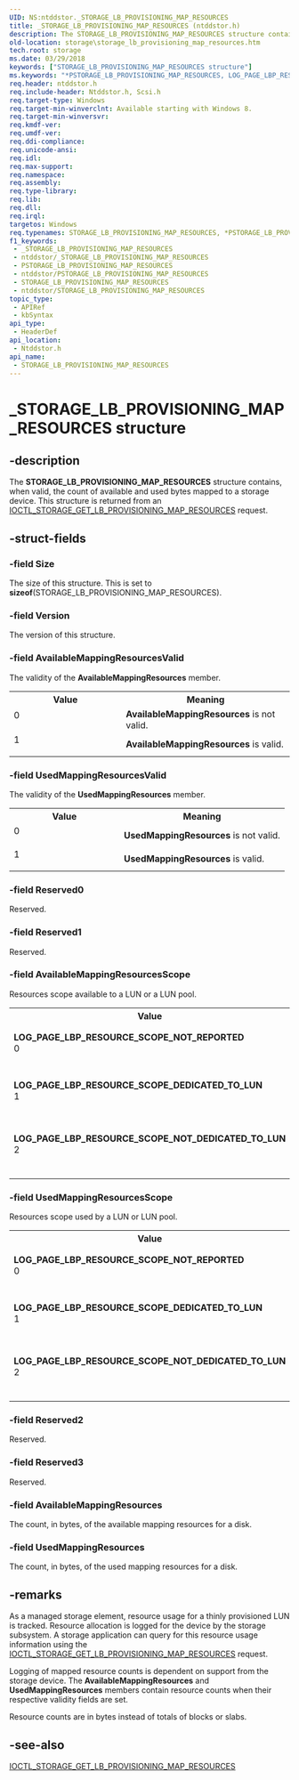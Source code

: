 ```yaml
---
UID: NS:ntddstor._STORAGE_LB_PROVISIONING_MAP_RESOURCES
title: _STORAGE_LB_PROVISIONING_MAP_RESOURCES (ntddstor.h)
description: The STORAGE_LB_PROVISIONING_MAP_RESOURCES structure contains, when valid, the count of available and used bytes mapped to a storage device. This structure is returned from an IOCTL_STORAGE_GET_LB_PROVISIONING_MAP_RESOURCES request.
old-location: storage\storage_lb_provisioning_map_resources.htm
tech.root: storage
ms.date: 03/29/2018
keywords: ["STORAGE_LB_PROVISIONING_MAP_RESOURCES structure"]
ms.keywords: "*PSTORAGE_LB_PROVISIONING_MAP_RESOURCES, LOG_PAGE_LBP_RESOURCE_SCOPE_DEDICATED_TO_LUN, LOG_PAGE_LBP_RESOURCE_SCOPE_NOT_DEDICATED_TO_LUN, LOG_PAGE_LBP_RESOURCE_SCOPE_NOT_REPORTED, PSTORAGE_LB_PROVISIONING_MAP_RESOURCES, PSTORAGE_LB_PROVISIONING_MAP_RESOURCES structure pointer [Storage Devices], STORAGE_LB_PROVISIONING_MAP_RESOURCES, STORAGE_LB_PROVISIONING_MAP_RESOURCES structure [Storage Devices], _STORAGE_LB_PROVISIONING_MAP_RESOURCES, ntddstor/PSTORAGE_LB_PROVISIONING_MAP_RESOURCES, ntddstor/STORAGE_LB_PROVISIONING_MAP_RESOURCES, storage.storage_lb_provisioning_map_resources"
req.header: ntddstor.h
req.include-header: Ntddstor.h, Scsi.h
req.target-type: Windows
req.target-min-winverclnt: Available starting with Windows 8.
req.target-min-winversvr: 
req.kmdf-ver: 
req.umdf-ver: 
req.ddi-compliance: 
req.unicode-ansi: 
req.idl: 
req.max-support: 
req.namespace: 
req.assembly: 
req.type-library: 
req.lib: 
req.dll: 
req.irql: 
targetos: Windows
req.typenames: STORAGE_LB_PROVISIONING_MAP_RESOURCES, *PSTORAGE_LB_PROVISIONING_MAP_RESOURCES
f1_keywords:
 - _STORAGE_LB_PROVISIONING_MAP_RESOURCES
 - ntddstor/_STORAGE_LB_PROVISIONING_MAP_RESOURCES
 - PSTORAGE_LB_PROVISIONING_MAP_RESOURCES
 - ntddstor/PSTORAGE_LB_PROVISIONING_MAP_RESOURCES
 - STORAGE_LB_PROVISIONING_MAP_RESOURCES
 - ntddstor/STORAGE_LB_PROVISIONING_MAP_RESOURCES
topic_type:
 - APIRef
 - kbSyntax
api_type:
 - HeaderDef
api_location:
 - Ntddstor.h
api_name:
 - STORAGE_LB_PROVISIONING_MAP_RESOURCES
---
```


# _STORAGE_LB_PROVISIONING_MAP_RESOURCES structure


## -description

The <b>STORAGE_LB_PROVISIONING_MAP_RESOURCES</b> structure contains, when valid, the count of available and used bytes mapped to a storage device. This structure is returned from an <a href="/windows-hardware/drivers/ddi/ntddstor/ni-ntddstor-ioctl_storage_get_lb_provisioning_map_resources">IOCTL_STORAGE_GET_LB_PROVISIONING_MAP_RESOURCES</a> request.

## -struct-fields

### -field Size

The size of this structure. This is set to <b>sizeof</b>(STORAGE_LB_PROVISIONING_MAP_RESOURCES).

### -field Version

The version of this structure.

### -field AvailableMappingResourcesValid

The validity of the <b>AvailableMappingResources</b> member.

<table>
<tr>
<th>Value</th>
<th>Meaning</th>
</tr>
<tr>
<td width="40%">
<dl>
<dt>0</dt>
</dl>
</td>
<td width="60%">
<b>AvailableMappingResources</b> is not valid.

</td>
</tr>
<tr>
<td width="40%">
<dl>
<dt>1</dt>
</dl>
</td>
<td width="60%">
<b>AvailableMappingResources</b> is valid.

</td>
</tr>
</table>

### -field UsedMappingResourcesValid

The validity of the <b>UsedMappingResources</b> member.

<table>
<tr>
<th>Value</th>
<th>Meaning</th>
</tr>
<tr>
<td width="40%">
<dl>
<dt>0</dt>
</dl>
</td>
<td width="60%">
<b>UsedMappingResources</b> is not valid.

</td>
</tr>
<tr>
<td width="40%">
<dl>
<dt>1</dt>
</dl>
</td>
<td width="60%">
<b>UsedMappingResources</b> is valid.

</td>
</tr>
</table>

### -field Reserved0

Reserved.

### -field Reserved1

Reserved.

### -field AvailableMappingResourcesScope

Resources scope available to a LUN or a LUN pool.

<table>
<tr>
<th>Value</th>
<th>Meaning</th>
</tr>
<tr>
<td width="40%"><a id="LOG_PAGE_LBP_RESOURCE_SCOPE_NOT_REPORTED"></a><a id="log_page_lbp_resource_scope_not_reported"></a><dl>
<dt><b>LOG_PAGE_LBP_RESOURCE_SCOPE_NOT_REPORTED</b></dt>
<dt>0</dt>
</dl>
</td>
<td width="60%">
Mapping resources are not reported.

</td>
</tr>
<tr>
<td width="40%"><a id="LOG_PAGE_LBP_RESOURCE_SCOPE_DEDICATED_TO_LUN"></a><a id="log_page_lbp_resource_scope_dedicated_to_lun"></a><dl>
<dt><b>LOG_PAGE_LBP_RESOURCE_SCOPE_DEDICATED_TO_LUN</b></dt>
<dt>1</dt>
</dl>
</td>
<td width="60%">
Mapping resources dedicated to a LUN.

</td>
</tr>
<tr>
<td width="40%"><a id="LOG_PAGE_LBP_RESOURCE_SCOPE_NOT_DEDICATED_TO_LUN"></a><a id="log_page_lbp_resource_scope_not_dedicated_to_lun"></a><dl>
<dt><b>LOG_PAGE_LBP_RESOURCE_SCOPE_NOT_DEDICATED_TO_LUN</b></dt>
<dt>2</dt>
</dl>
</td>
<td width="60%">
Mapping resources dedicated to a LUN pool.

</td>
</tr>
</table>

### -field UsedMappingResourcesScope

Resources scope used by a LUN or LUN pool.

<table>
<tr>
<th>Value</th>
<th>Meaning</th>
</tr>
<tr>
<td width="40%"><a id="LOG_PAGE_LBP_RESOURCE_SCOPE_NOT_REPORTED"></a><a id="log_page_lbp_resource_scope_not_reported"></a><dl>
<dt><b>LOG_PAGE_LBP_RESOURCE_SCOPE_NOT_REPORTED</b></dt>
<dt>0</dt>
</dl>
</td>
<td width="60%">
Mapping resources are not reported.

</td>
</tr>
<tr>
<td width="40%"><a id="LOG_PAGE_LBP_RESOURCE_SCOPE_DEDICATED_TO_LUN"></a><a id="log_page_lbp_resource_scope_dedicated_to_lun"></a><dl>
<dt><b>LOG_PAGE_LBP_RESOURCE_SCOPE_DEDICATED_TO_LUN</b></dt>
<dt>1</dt>
</dl>
</td>
<td width="60%">
Mapping resources dedicated to a LUN.

</td>
</tr>
<tr>
<td width="40%"><a id="LOG_PAGE_LBP_RESOURCE_SCOPE_NOT_DEDICATED_TO_LUN"></a><a id="log_page_lbp_resource_scope_not_dedicated_to_lun"></a><dl>
<dt><b>LOG_PAGE_LBP_RESOURCE_SCOPE_NOT_DEDICATED_TO_LUN</b></dt>
<dt>2</dt>
</dl>
</td>
<td width="60%">
Mapping resources dedicated to a LUN pool.

</td>
</tr>
</table>

### -field Reserved2

Reserved.

### -field Reserved3

Reserved.

### -field AvailableMappingResources

The count, in bytes, of the available mapping resources for a disk.

### -field UsedMappingResources

The count, in bytes, of the used mapping resources for a disk.

## -remarks

As a managed storage element, resource usage for a thinly provisioned LUN is tracked. Resource allocation is logged for the device by the storage subsystem. A storage application can query for this resource usage  information using the <a href="/windows-hardware/drivers/ddi/ntddstor/ni-ntddstor-ioctl_storage_get_lb_provisioning_map_resources"> IOCTL_STORAGE_GET_LB_PROVISIONING_MAP_RESOURCES</a> request.

Logging of mapped resource counts is dependent on support from the storage device. The <b>AvailableMappingResources</b> and <b>UsedMappingResources</b> members contain resource counts when their respective validity fields are set.

Resource counts are in bytes instead of totals of blocks or slabs.

## -see-also

<a href="/windows-hardware/drivers/ddi/ntddstor/ni-ntddstor-ioctl_storage_get_lb_provisioning_map_resources"> IOCTL_STORAGE_GET_LB_PROVISIONING_MAP_RESOURCES</a>
